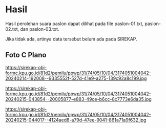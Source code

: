 # Hasil

Hasil perolehan suara paslon dapat dilihat pada file paslon-01.txt, paslon-02.txt, dan paslon-03.txt.

Jika tidak ada, artinya data tersebut belum ada pada SIREKAP.

## Foto C Plano

https://sirekap-obj-formc.kpu.go.id/81d2/pemilu/ppwp/31/74/05/10/04/3174051004042-20240214-192008--9335552f-527d-41e9-a275-139c92a8c199.jpg

https://sirekap-obj-formc.kpu.go.id/81d2/pemilu/ppwp/31/74/05/10/04/3174051004042-20240215-043854--20005877-e883-49ce-b6cc-8c7773e6da35.jpg

https://sirekap-obj-formc.kpu.go.id/81d2/pemilu/ppwp/31/74/05/10/04/3174051004042-20240215-044017--4124aed8-a79d-47ee-9041-861a71a9f632.jpg
